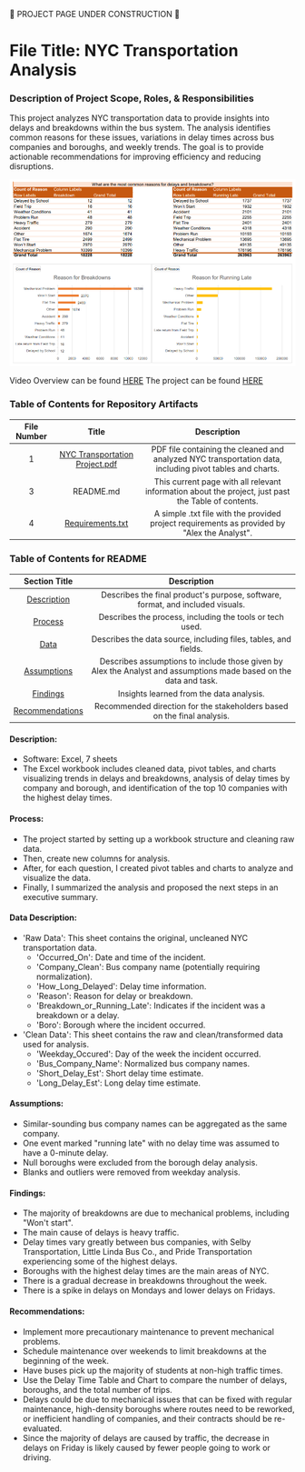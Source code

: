 🚧 PROJECT PAGE UNDER CONSTRUCTION 🚧  
# File Title: NYC Transportation Analysis

### Description of Project Scope, Roles, & Responsibilities
This project analyzes NYC transportation data to provide insights into delays and breakdowns within the bus system. The analysis identifies common reasons for these issues, variations in delay times across bus companies and boroughs, and weekly trends. The goal is to provide actionable recommendations for improving efficiency and reducing disruptions.

[<img src="https://github.com/Tiffany-Bergett/tiffany-bergett/blob/main/Images/NYCTransCP.png" alt="First Analytical Sheet of Project**">](https://docs.google.com/spreadsheets/d/11g0H_hpKuW9gY2ppFh8apFvPY88fVrzq/edit?usp=sharing&ouid=101031187502320177888&rtpof=true&sd=true)

Video Overview can be found [HERE]()
The project can be found [HERE](https://docs.google.com/spreadsheets/d/11g0H_hpKuW9gY2ppFh8apFvPY88fVrzq/edit?usp=sharing&ouid=101031187502320177888&rtpof=true&sd=true)

### Table of Contents for Repository Artifacts
| File Number | Title | Description |
| :-----------: | :-----------: | :-----------: |
| 1 | [NYC Transportation Project.pdf](https://github.com/Tiffany-Bergett/Data_Analytic_Projects/blob/main/NYC%20Transportation/NYC%20Transportation%20Project.pdf) | PDF file containing the cleaned and analyzed NYC transportation data, including pivot tables and charts. |
| 3 | README.md | This current page with all relevant information about the project, just past the Table of contents. |
| 4 | [Requirements.txt](https://github.com/Tiffany-Bergett/Data_Analytic_Projects/blob/main/NYC%20Transportation/Requirements.txt) | A simple .txt file with the provided project requirements as provided by "Alex the Analyst". |

### Table of Contents for README
| Section Title | Description |
| :-----------: | :-----------: |
| [Description](https://github.com/Tiffany-Bergett/Data_Analytic_Projects/tree/main/NYC%20Transportation#description) | Describes the final product's purpose, software, format, and included visuals. |
| [Process](https://github.com/Tiffany-Bergett/Data_Analytic_Projects/tree/main/NYC%20Transportation#process) | Describes the process, including the tools or tech used. |
| [Data](https://github.com/Tiffany-Bergett/Data_Analytic_Projects/tree/main/NYC%20Transportation#data-description) | Describes the data source, including files, tables, and fields. |
| [Assumptions](https://github.com/Tiffany-Bergett/Data_Analytic_Projects/tree/main/NYC%20Transportation#assumptions) | Describes assumptions to include those given by Alex the Analyst and assumptions made based on the data and task. |
| [Findings](https://github.com/Tiffany-Bergett/Data_Analytic_Projects/tree/main/NYC%20Transportation#findings) | Insights learned from the data analysis. |
| [Recommendations](https://github.com/Tiffany-Bergett/Data_Analytic_Projects/tree/main/NYC%20Transportation#recommendations) | Recommended direction for the stakeholders based on the final analysis. |

#### Description:  
* Software: Excel, 7 sheets
* The Excel workbook includes cleaned data, pivot tables, and charts visualizing trends in delays and breakdowns, analysis of delay times by company and borough, and identification of the top 10 companies with the highest delay times. 

#### Process:  
* The project started by setting up a workbook structure and cleaning raw data.
* Then, create new columns for analysis.
* After, for each question, I created pivot tables and charts to analyze and visualize the data.
* Finally, I summarized the analysis and proposed the  next steps in an executive summary.

#### Data Description:  
* 'Raw Data': This sheet contains the original, uncleaned NYC transportation data. 
    * 'Occurred_On': Date and time of the incident. 
    * 'Company_Clean': Bus company name (potentially requiring normalization).
    * 'How_Long_Delayed': Delay time information. 
    * 'Reason': Reason for delay or breakdown. 
    * 'Breakdown_or_Running_Late': Indicates if the incident was a breakdown or a delay. 
    * 'Boro': Borough where the incident occurred.
* 'Clean Data': This sheet contains the raw and clean/transformed data used for analysis.
    * 'Weekday_Occured': Day of the week the incident occurred. 
    * 'Bus_Company_Name': Normalized bus company names.
    * 'Short_Delay_Est': Short delay time estimate. 
    * 'Long_Delay_Est': Long delay time estimate. 

#### Assumptions:  
* Similar-sounding bus company names can be aggregated as the same company. 
* One event marked "running late" with no delay time was assumed to have a 0-minute delay. 
* Null boroughs were excluded from the borough delay analysis. 
* Blanks and outliers were removed from weekday analysis.

#### Findings:  
* The majority of breakdowns are due to mechanical problems, including "Won't start". 
* The main cause of delays is heavy traffic. 
* Delay times vary greatly between bus companies, with Selby Transportation, Little Linda Bus Co., and Pride Transportation experiencing some of the highest delays. 
* Boroughs with the highest delay times are the main areas of NYC. 
* There is a gradual decrease in breakdowns throughout the week.
* There is a spike in delays on Mondays and lower delays on Fridays.

#### Recommendations:  
* Implement more precautionary maintenance to prevent mechanical problems.
* Schedule maintenance over weekends to limit breakdowns at the beginning of the week. 
* Have buses pick up the majority of students at non-high traffic times. 
* Use the Delay Time Table and Chart to compare the number of delays, boroughs, and the total number of trips. 
* Delays could be due to mechanical issues that can be fixed with regular maintenance, high-density boroughs where routes need to be reworked, or inefficient handling of companies, and their contracts should be re-evaluated. 
* Since the majority of delays are caused by traffic, the decrease in delays on Friday is likely caused by fewer people going to work or driving. 
